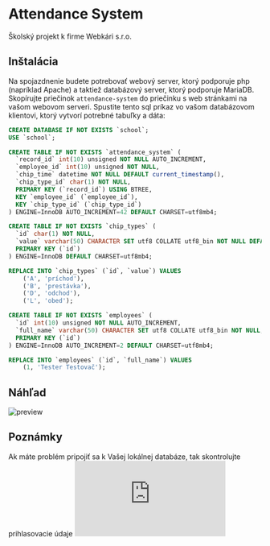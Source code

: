 # Attendance System
Školský projekt k firme Webkári s.r.o.

## Inštalácia
Na spojazdnenie budete potrebovať webový server, ktorý podporuje php (napríklad Apache) a taktiež databázový server, ktorý podporuje MariaDB.
Skopírujte priečinok `attendance-system` do priečinku s web stránkami na vašom webovom serveri.
Spustite tento sql príkaz vo vašom databázovom klientovi, ktorý vytvorí potrebné tabuľky a dáta:
```sql
CREATE DATABASE IF NOT EXISTS `school`;
USE `school`;

CREATE TABLE IF NOT EXISTS `attendance_system` (
  `record_id` int(10) unsigned NOT NULL AUTO_INCREMENT,
  `employee_id` int(10) unsigned NOT NULL,
  `chip_time` datetime NOT NULL DEFAULT current_timestamp(),
  `chip_type_id` char(1) NOT NULL,
  PRIMARY KEY (`record_id`) USING BTREE,
  KEY `employee_id` (`employee_id`),
  KEY `chip_type_id` (`chip_type_id`)
) ENGINE=InnoDB AUTO_INCREMENT=42 DEFAULT CHARSET=utf8mb4;

CREATE TABLE IF NOT EXISTS `chip_types` (
  `id` char(1) NOT NULL,
  `value` varchar(50) CHARACTER SET utf8 COLLATE utf8_bin NOT NULL DEFAULT '',
  PRIMARY KEY (`id`)
) ENGINE=InnoDB DEFAULT CHARSET=utf8mb4;

REPLACE INTO `chip_types` (`id`, `value`) VALUES
	('A', 'príchod'),
	('B', 'prestávka'),
	('D', 'odchod'),
	('L', 'obed');

CREATE TABLE IF NOT EXISTS `employees` (
  `id` int(10) unsigned NOT NULL AUTO_INCREMENT,
  `full_name` varchar(50) CHARACTER SET utf8 COLLATE utf8_bin NOT NULL,
  PRIMARY KEY (`id`)
) ENGINE=InnoDB AUTO_INCREMENT=2 DEFAULT CHARSET=utf8mb4;

REPLACE INTO `employees` (`id`, `full_name`) VALUES
	(1, 'Tester Testovač');
```

## Náhľad
![preview](https://user-images.githubusercontent.com/54020396/161595651-64e72b8a-1080-4c11-a96c-895d8c8d44f7.png)

## Poznámky
Ak máte problém pripojiť sa k Vašej lokálnej databáze, tak skontrolujte prihlasovacie údaje ![tu](https://github.com/MattR-bpr/Attendance-System/blob/main/attendance-system/api/db.php#L9)
